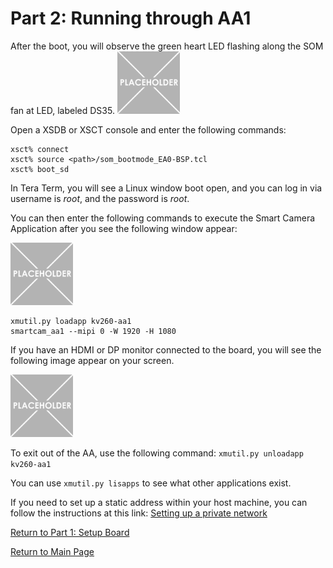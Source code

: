 # Part 2: Running through AA1

After the boot, you will observe the green heart LED flashing along the SOM fan at LED, labeled DS35.
<img src="/images/placeholder-1-e1533569576673.png" width=100 height =100>

Open a XSDB or XSCT console and enter the following commands:
```
xsct% connect
xsct% source <path>/som_bootmode_EA0-BSP.tcl
xsct% boot_sd
```

In Tera Term, you will see a Linux window boot open, and you can log in via username is *root*, and the password is *root*.

You can then enter the following commands to execute the Smart Camera Application after you see the following window appear:

<img src="/images/placeholder-1-e1533569576673.png" width=100 height =100>

```
xmutil.py loadapp kv260-aa1
smartcam_aa1 --mipi 0 -W 1920 -H 1080 
```

If you have an HDMI or DP monitor connected to the board, you will see the following image appear on your screen.

<img src="/images/placeholder-1-e1533569576673.png" width=100 height =100>


To exit out of the AA, use the following command: `xmutil.py unloadapp kv260-aa1`

You can use `xmutil.py lisapps` to see what other applications exist. 

If you need to set up a static address within your host machine, you can follow the instructions at this link:
[Setting up a private network](https://xilinx.github.io/vck190-base-trd/build/html/run.html#setting-a-private-network) 

[Return to Part 1: Setup Board](https://github.com/Xilinx/Xilinx_KV260_Workshop/blob/main/Part%201:%20Setup%20Board.md)

[Return to Main Page](https://github.com/Xilinx/Xilinx_KV260_Workshop)
